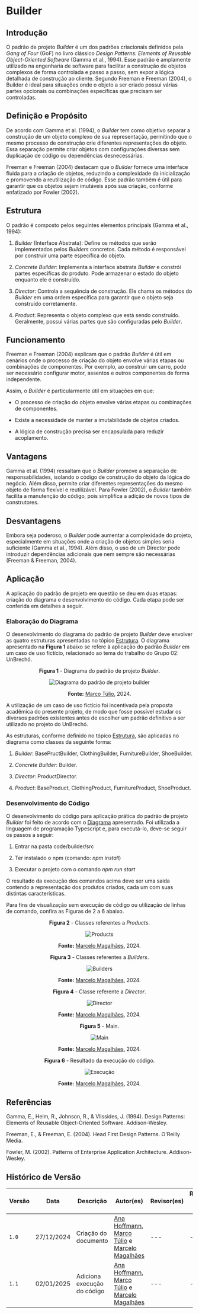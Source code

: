 # Builder

## Introdução

O padrão de projeto *Builder* é um dos padrões criacionais definidos pela *Gang of Four* (GoF) no livro clássico *Design Patterns: Elements of Reusable Object-Oriented Software* (Gamma et al., 1994). Esse padrão é amplamente utilizado na engenharia de software para facilitar a construção de objetos complexos de forma controlada e passo a passo, sem expor a lógica detalhada de construção ao cliente. Segundo Freeman e Freeman (2004), o Builder é ideal para situações onde o objeto a ser criado possui várias partes opcionais ou combinações específicas que precisam ser controladas.

## Definição e Propósito

De acordo com Gamma et al. (1994), o *Builder* tem como objetivo separar a construção de um objeto complexo de sua representação, permitindo que o mesmo processo de construção crie diferentes representações do objeto. Essa separação permite criar objetos com configurações diversas sem duplicação de código ou dependências desnecessárias.

Freeman e Freeman (2004) destacam que o *Builder* fornece uma interface fluida para a criação de objetos, reduzindo a complexidade da inicialização e promovendo a reutilização de código. Esse padrão também é útil para garantir que os objetos sejam imutáveis após sua criação, conforme enfatizado por Fowler (2002).

## Estrutura

O padrão é composto pelos seguintes elementos principais (Gamma et al., 1994):

1. *Builder* (Interface Abstrata): Define os métodos que serão implementados pelos *Builders* concretos. Cada método é responsável por construir uma parte específica do objeto.

2. *Concrete* *Builder*: Implementa a interface abstrata *Builder* e constrói partes específicas do produto. Pode armazenar o estado do objeto enquanto ele é construído.

3. *Director*: Controla a sequência de construção. Ele chama os métodos do *Builder* em uma ordem específica para garantir que o objeto seja construído corretamente.

4. *Product*: Representa o objeto complexo que está sendo construído. Geralmente, possui várias partes que são configuradas pelo *Builder*.

## Funcionamento

Freeman e Freeman (2004) explicam que o padrão *Builder* é útil em cenários onde o processo de criação do objeto envolve várias etapas ou combinações de componentes. Por exemplo, ao construir um carro, pode ser necessário configurar motor, assentos e outros componentes de forma independente.

Assim, o *Builder* é particularmente útil em situações em que:

- O processo de criação do objeto envolve várias etapas ou combinações de componentes.

- Existe a necessidade de manter a imutabilidade de objetos criados.

- A lógica de construção precisa ser encapsulada para reduzir acoplamento.

## Vantagens

Gamma et al. (1994) ressaltam que o *Builder* promove a separação de responsabilidades, isolando o código de construção do objeto da lógica do negócio. Além disso, permite criar diferentes representações do mesmo objeto de forma flexível e reutilizável. Para Fowler (2002), o *Builder* também facilita a manutenção do código, pois simplifica a adição de novos tipos de construtores.

## Desvantagens

Embora seja poderoso, o *Builder* pode aumentar a complexidade do projeto, especialmente em situações onde a criação de objetos simples seria suficiente (Gamma et al., 1994). Além disso, o uso de um Director pode introduzir dependências adicionais que nem sempre são necessárias (Freeman & Freeman, 2004).

## Aplicação

A aplicação do padrão de projeto em questão se deu em duas etapas: criação do diagrama e desenvolvimento do código. Cada etapa pode ser conferida em detalhes a seguir.

### Elaboração do Diagrama

O desenvolvimento do diagrama do padrão de projeto *Builder* deve envolver as quatro estruturas apresentadas no tópico [Estrutura](#estrutura). O diagrama apresentado na **Figura 1** abaixo se refere à aplicação do padrão *Builder* em um caso de uso fictício, relacionado ao tema do trabalho do Grupo 02: UnBrechó.

<center>
<figcaption> 

**Figura 1** - Diagrama do padrão de projeto *Builder*.

</figcaption>

![Diagrama do padrão de projeto builder](../Images/diagramaBuilder.png)

<figcaption>

**Fonte:** <a href="https://github.com/MarcoTulioSoares" target="_blank">Marco Túlio</a>, 2024.

</figcaption>
</center>

A utilização de um caso de uso fictício foi incentivada pela proposta acadêmica do presente projeto, de modo que fosse possível estudar os diversos padrões existentes antes de escolher um padrão definitivo a ser utilizado no projeto do UnBrechó.

As estruturas, conforme definido no tópico [Estrutura](#estrutura), são aplicadas no diagrama como classes da seguinte forma:

1. *Builder*: BasePructBuilder, ClothingBuilder, FurnitureBuilder, ShoeBuilder.

2. *Concrete Builder*: Builder.

3. *Director*: ProductDirector.

4. *Product*: BaseProduct, ClothingProduct, FurnitureProduct, ShoeProduct.

### Desenvolvimento do Código

O desenvolvimento do código para aplicação prática do padrão de projeto *Builder* foi feito de acordo com o [Diagrama](#elaboração-do-diagrama) apresentado. Foi utilizada a linguagem de programação Typescript e, para executá-lo, deve-se seguir os passos a seguir:

1. Entrar na pasta code/builder/src

2. Ter instalado o npm (comando: *npm install*)

3. Executar o projeto com o comando *npm run start*

O resultado da execução dos comandos acima deve ser uma saída contendo a representação dos produtos criados, cada um com suas distintas características.

Para fins de visualização sem execução de código ou utilização de linhas de comando, confira as Figuras de 2 a 6 abaixo.

<center>
<figcaption> 

**Figura 2** - Classes referentes a *Products*.

</figcaption>

![Products](../Images/productsBuilder.png)

<figcaption>

**Fonte:** <a href="https://github.com/marrcelo" target="_blank">Marcelo Magalhães</a>, 2024.

</figcaption>
</center>

<center>
<figcaption> 

**Figura 3** - Classes referentes a *Builders*.

</figcaption>

![Builders](../Images/buildersBuilder.png)

<figcaption>

**Fonte:** <a href="https://github.com/marrcelo" target="_blank">Marcelo Magalhães</a>, 2024.

</figcaption>
</center>

<center>
<figcaption> 

**Figura 4** - Classe referente a *Director*.

</figcaption>

![Director](../Images/directorBuilder.png)

<figcaption>

**Fonte:** <a href="https://github.com/marrcelo" target="_blank">Marcelo Magalhães</a>, 2024.

</figcaption>
</center>

<center>
<figcaption> 

**Figura 5** - Main.

</figcaption>

![Main](../Images/mainBuilder.png)

<figcaption>

**Fonte:** <a href="https://github.com/marrcelo" target="_blank">Marcelo Magalhães</a>, 2024.

</figcaption>
</center>

<center>
<figcaption> 

**Figura 6** - Resultado da execução do código.

</figcaption>

![Execução](../Images/execucaoBuilder.png)

<figcaption>

**Fonte:** <a href="https://github.com/marrcelo" target="_blank">Marcelo Magalhães</a>, 2024.

</figcaption>
</center>

## Referências

Gamma, E., Helm, R., Johnson, R., & Vlissides, J. (1994). Design Patterns: Elements of Reusable Object-Oriented Software. Addison-Wesley.

Freeman, E., & Freeman, E. (2004). Head First Design Patterns. O'Reilly Media.

Fowler, M. (2002). Patterns of Enterprise Application Architecture. Addison-Wesley.

## Histórico de Versão

| Versão | Data       | Descrição            | Autor(es)                                        | Revisor(es) | Resultado da Revisão |
| ------ | ---------- | -------------------- | ------------------------------------------------ | ----------- | -------------------- |
| `1.0`  | 27/12/2024 | Criação do documento | [Ana Hoffmann](https://github.com/AnHoff), [Marco Túlio](https://github.com/MarcoTulioSoares) e [Marcelo Magalhães](https://github.com/marrcelo) | ---         | ---                  |
| `1.1`  | 02/01/2025 | Adiciona execução do código | [Ana Hoffmann](https://github.com/AnHoff), [Marco Túlio](https://github.com/MarcoTulioSoares) e [Marcelo Magalhães](https://github.com/marrcelo) | ---         | ---                  |